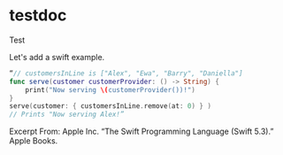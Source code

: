 # testdoc
Test

Let's add a swift example.

```swift
“// customersInLine is ["Alex", "Ewa", "Barry", "Daniella"]
func serve(customer customerProvider: () -> String) {
    print("Now serving \(customerProvider())!")
}
serve(customer: { customersInLine.remove(at: 0) } )
// Prints "Now serving Alex!”
```
Excerpt From: Apple Inc. “The Swift Programming Language (Swift 5.3).” Apple Books. 
